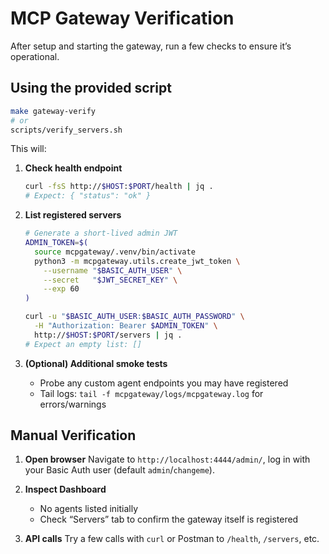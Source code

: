 
# MCP Gateway Verification

After setup and starting the gateway, run a few checks to ensure it’s operational.

## Using the provided script

```bash
make gateway-verify
# or
scripts/verify_servers.sh
````

This will:

1. **Check health endpoint**

   ```bash
   curl -fsS http://$HOST:$PORT/health | jq .
   # Expect: { "status": "ok" }
   ```

2. **List registered servers**

   ```bash
   # Generate a short‑lived admin JWT
   ADMIN_TOKEN=$(
     source mcpgateway/.venv/bin/activate
     python3 -m mcpgateway.utils.create_jwt_token \
       --username "$BASIC_AUTH_USER" \
       --secret   "$JWT_SECRET_KEY" \
       --exp 60
   )

   curl -u "$BASIC_AUTH_USER:$BASIC_AUTH_PASSWORD" \
     -H "Authorization: Bearer $ADMIN_TOKEN" \
     http://$HOST:$PORT/servers | jq .
   # Expect an empty list: []
   ```

3. **(Optional) Additional smoke tests**

   * Probe any custom agent endpoints you may have registered
   * Tail logs: `tail -f mcpgateway/logs/mcpgateway.log` for errors/warnings

## Manual Verification

1. **Open browser**
   Navigate to `http://localhost:4444/admin/`, log in with your Basic Auth user (default `admin`/`changeme`).

2. **Inspect Dashboard**

   * No agents listed initially
   * Check “Servers” tab to confirm the gateway itself is registered

3. **API calls**
   Try a few calls with `curl` or Postman to `/health`, `/servers`, etc.
